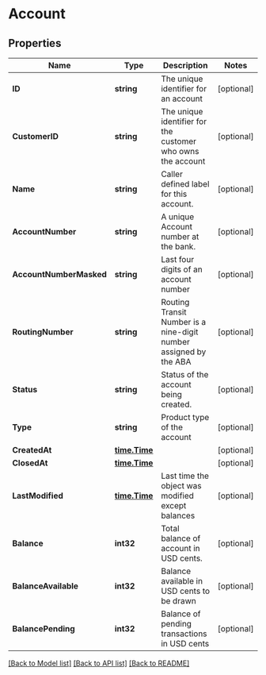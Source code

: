 # Account

## Properties

Name | Type | Description | Notes
------------ | ------------- | ------------- | -------------
**ID** | **string** | The unique identifier for an account | [optional] 
**CustomerID** | **string** | The unique identifier for the customer who owns the account | [optional] 
**Name** | **string** | Caller defined label for this account. | [optional] 
**AccountNumber** | **string** | A unique Account number at the bank. | [optional] 
**AccountNumberMasked** | **string** | Last four digits of an account number | [optional] 
**RoutingNumber** | **string** | Routing Transit Number is a nine-digit number assigned by the ABA | [optional] 
**Status** | **string** | Status of the account being created. | [optional] 
**Type** | **string** | Product type of the account | [optional] 
**CreatedAt** | [**time.Time**](time.Time.md) |  | [optional] 
**ClosedAt** | [**time.Time**](time.Time.md) |  | [optional] 
**LastModified** | [**time.Time**](time.Time.md) | Last time the object was modified except balances | [optional] 
**Balance** | **int32** | Total balance of account in USD cents. | [optional] 
**BalanceAvailable** | **int32** | Balance available in USD cents to be drawn | [optional] 
**BalancePending** | **int32** | Balance of pending transactions in USD cents | [optional] 

[[Back to Model list]](../README.md#documentation-for-models) [[Back to API list]](../README.md#documentation-for-api-endpoints) [[Back to README]](../README.md)


